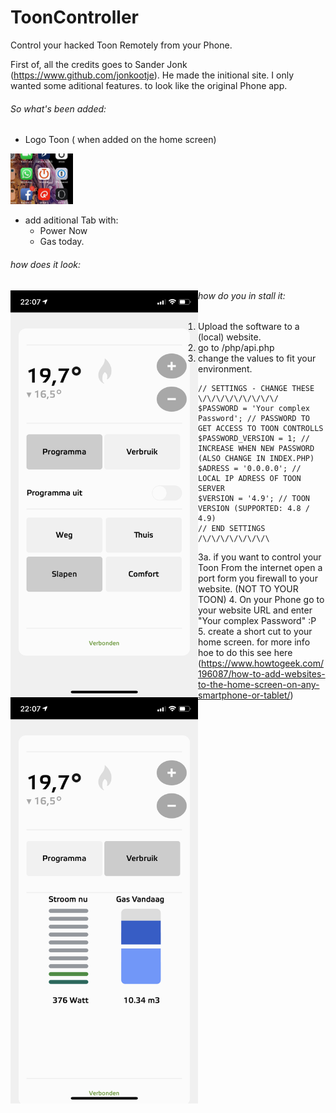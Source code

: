 # ToonController
Control your hacked Toon Remotely from your Phone.

First of, all the credits goes to Sander Jonk (https://www.github.com/jonkootje). He made the initional site. 
I only wanted some aditional features. to look like the original Phone app.

###### So what's been added:
- Logo Toon ( when added on the home screen)

<img src="https://github.com/sabsteef/ToonController/blob/master/Home%20Screen.jpeg" width="100"  alt="Toon Remote Controller on Home Screen">

- add aditional Tab with:
  - Power Now
  - Gas today.

###### how does it look:

<img src="https://github.com/sabsteef/ToonController/blob/master/ToonControlFirstTab.png" width="300" align="left" alt="Toon Remote Controller Screen 1">

<img src="https://github.com/sabsteef/ToonController/blob/master/ToonControlSecondTab.png" width="300" align="left" alt="Toon Remote Controller Screen 2">

###### how do you in stall it:
1. Upload the software to a (local) website.
2. go to /php/api.php
3. change the values to fit your environment.
```
// SETTINGS - CHANGE THESE \/\/\/\/\/\/\/\/\/
$PASSWORD = 'Your complex Password'; // PASSWORD TO GET ACCESS TO TOON CONTROLLS
$PASSWORD_VERSION = 1; // INCREASE WHEN NEW PASSWORD (ALSO CHANGE IN INDEX.PHP)
$ADRESS = '0.0.0.0'; // LOCAL IP ADRESS OF TOON SERVER
$VERSION = '4.9'; // TOON VERSION (SUPPORTED: 4.8 / 4.9)
// END SETTINGS /\/\/\/\/\/\/\/\
```
3a. if you want to control your Toon From the internet open a port form you firewall to your website. (NOT TO YOUR TOON)
4. On your Phone go to your website URL and enter "Your complex Password" :P
5. create a short cut to your home screen. for more info hoe to do this see here (https://www.howtogeek.com/196087/how-to-add-websites-to-the-home-screen-on-any-smartphone-or-tablet/)
